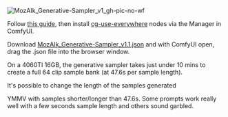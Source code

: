 ![MozAIk_Generative-Sampler_v1_gh-pic-no-wf](https://github.com/user-attachments/assets/760e7e23-4aa9-4556-bfe3-e7d2a771b63c)

Follow [this guide](https://github.com/GomuSkelly/MozAIk/edit/main/README.md), then install [cg-use-everywhere](https://github.com/chrisgoringe/cg-use-everywhere) nodes via the Manager in ComfyUI.

Download [MozAIk_Generative-Sampler_v1.1.json](https://github.com/GomuSkelly/MozAIk/blob/main/MozAIk_Generative-Sampler/MozAIk_Generative-Sampler_v1.1.json) and with ComfyUI open, drag the .json file into the browser window.

On a 4060TI 16GB, the generative sampler takes just under 10 mins to create a full 64 clip sample bank (at 47.6s per sample length).

It's possible to change the length of the samples generated

YMMV with samples shorter/longer than 47.6s. Some prompts work really well with a few seconds sample length and others sound garbled.

